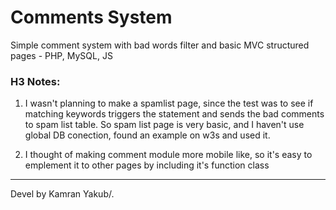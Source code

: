 # Comments System
Simple comment system with bad words filter and basic MVC structured pages - PHP, MySQL, JS

### H3 Notes:
1) I wasn't planning to make a spamlist page, since the test was to see 
if matching keywords triggers the statement and sends the bad comments to spam list table.
So spam list page is very basic, and I haven't use global DB conection, found an example on w3s and used it.

2) I thought of making comment module more mobile like, so it's easy to emplement it to other pages by including it's function class


---

Devel by Kamran Yakub/.